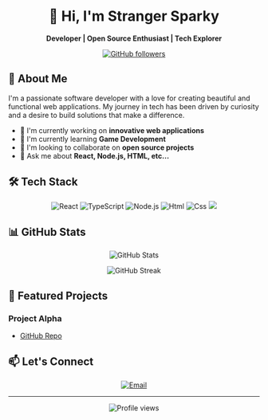 <h1 align="center">👋 Hi, I'm Stranger Sparky</h1>

<p align="center">
  <strong> Developer | Open Source Enthusiast | Tech Explorer</strong>
</p>

<div align="center">
  
  [![GitHub followers](https://img.shields.io/github/followers/StrangerSparky?style=social)](https://github.com/StrangerSparky)
  
</div>

## 🚀 About Me

I'm a passionate software developer with a love for creating beautiful and functional web applications. My journey in tech has been driven by curiosity and a desire to build solutions that make a difference.

- 🔭 I'm currently working on **innovative web applications**
- 🌱 I'm currently learning **Game Development**
- 👯 I'm looking to collaborate on **open source projects**
- 💬 Ask me about **React, Node.js, HTML, etc...**

## 🛠️ Tech Stack

<p align="center">
  <img src="https://img.shields.io/badge/React-20232A?style=for-the-badge&logo=react&logoColor=61DAFB" alt="React"/>
  <img src="https://img.shields.io/badge/TypeScript-007ACC?style=for-the-badge&logo=typescript&logoColor=white" alt="TypeScript"/>
  <img src="https://img.shields.io/badge/Node.js-43853D?style=for-the-badge&logo=node.js&logoColor=white" alt="Node.js"/>
  <img src="https://img.shields.io/badge/HTML-E34F26?style=for-the-badge&logo=html5&logoColor=white" alt="Html"/>
  <img src="https://img.shields.io/badge/CSS-663399?style=for-the-badge&logo=CSS&logoColor=white" alt="Css"/>
  <img src="https://img.shields.io/badge/SASS-CC6699?style=for-the-badge&logo=CSS&logoColor=white alt="Sass"/>
</p>

## 📊 GitHub Stats

<p align="center">
  <img src="https://github-readme-stats.vercel.app/api?username=StrangerSparky&show_icons=true&theme=radical" alt="GitHub Stats" />
</p>

<p align="center">
  <img src="https://github-readme-streak-stats.herokuapp.com/?user=StrangerSparky&theme=radical" alt="GitHub Streak" />
</p>

## 🌟 Featured Projects

### Project Alpha
- [GitHub Repo](https://github.com/StrangerSparky/Discord-Ticket-Whitelist-Bot)


## 📫 Let's Connect

<p align="center">
  <a href="mailto:strangersparky009@gmail.com"><img src="https://img.shields.io/badge/Email-D14836?style=for-the-badge&logo=gmail&logoColor=white" alt="Email"/></a>
</p>

---

<p align="center">
  <img src="https://komarev.com/ghpvc/?username=StrangerSparky&color=blueviolet" alt="Profile views"/>
</p>
